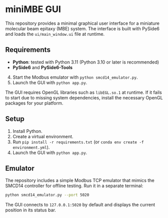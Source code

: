 # miniMBE GUI

This repository provides a minimal graphical user interface for a miniature molecular beam epitaxy (MBE) system.  The interface is built with PySide6 and loads the `ui/main_window.ui` file at runtime.

## Requirements

* **Python**: tested with Python 3.11 (Python 3.10 or later is recommended)
* **PySide6** and **PySide6-Tools**
4. Start the Modbus emulator with `python smcd14_emulator.py`.
5. Launch the GUI with `python app.py`.

The GUI requires OpenGL libraries such as `libEGL.so.1` at runtime. If it fails
to start due to missing system dependencies, install the necessary OpenGL
packages for your platform.

## Setup

1. Install Python.
2. Create a virtual environment.
3. Run `pip install -r requirements.txt` (or `conda env create -f environment.yml`).
4. Launch the GUI with `python app.py`.

## Emulator

The repository includes a simple Modbus TCP emulator that mimics the SMCD14 controller for offline testing.  Run it in a separate terminal:

```bash
python smcd14_emulator.py --port 5020
```

The GUI connects to `127.0.0.1:5020` by default and displays the current position in its status bar.

